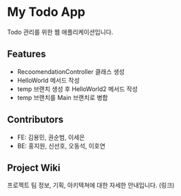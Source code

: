 # My Todo App

Todo 관리를 위한 웹 애플리케이션입니다.

## Features

- RecoomendationController 클래스 생성
- HelloWorld 메서드 작성
- temp 브랜치 생성 후 HelloWorld2 메서드 작성
- temp 브랜치를 Main 브랜치로 병합

## Contributors

- FE: 김용민, 권순범, 이세은
- BE: 홍지원, 신선호, 오동석, 이호연

## Project Wiki

프로젝트 팀 정보, 기획, 아키텍쳐에 대한 자세한 안내입니다.
(링크)